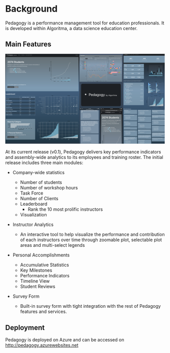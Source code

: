 # Background
Pedagogy is a performance management tool for education professionals. It is developed within Algoritma, a data science education center.

## Main Features

![](blurb.png)

At its current release (v0.1), Pedagogy delivers key performance indicators and assembly-wide analytics to its employees and training roster. The initial release includes three main modules:
- Company-wide statistics
    - Number of students 
    - Number of workshop hours 
    - Task Force 
    - Number of Clients
    - Leaderboard
        - Rank the 10 most prolific instructors
    - Visualization

- Instructor Analytics
    - An interactive tool to help visualize the performance and contribution of each instructors over time through zoomable plot, selectable plot areas and multi-select legends

- Personal Accomplishments
    - Accumulative Statistics
    - Key Milestones
    - Performance Indicators
    - Timeline View
    - Student Reviews
    
 - Survey Form
    - Built-in survey form with tight integration with the rest of Pedagogy features and services.

## Deployment

Pedagogy is deployed on Azure and can be accessed on http://pedagogy.azurewebsites.net
